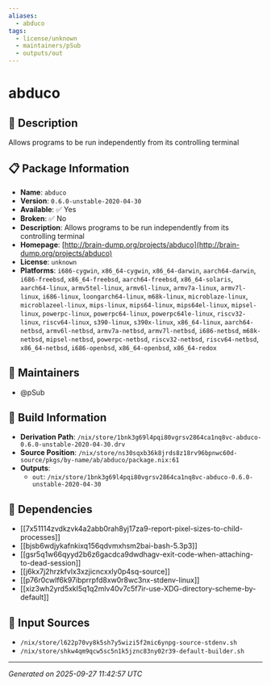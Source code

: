 ```yaml
---
aliases:
  - abduco
tags:
  - license/unknown
  - maintainers/pSub
  - outputs/out
---
```


# abduco

## 📝 Description

Allows programs to be run independently from its controlling terminal

## 📋 Package Information

- **Name**: `abduco`
- **Version**: `0.6.0-unstable-2020-04-30`
- **Available**: ✅ Yes
- **Broken**: ✅ No
- **Description**: Allows programs to be run independently from its controlling terminal
- **Homepage**: [http://brain-dump.org/projects/abduco](http://brain-dump.org/projects/abduco)
- **License**: `unknown`
- **Platforms**: `i686-cygwin`, `x86_64-cygwin`, `x86_64-darwin`, `aarch64-darwin`, `i686-freebsd`, `x86_64-freebsd`, `aarch64-freebsd`, `x86_64-solaris`, `aarch64-linux`, `armv5tel-linux`, `armv6l-linux`, `armv7a-linux`, `armv7l-linux`, `i686-linux`, `loongarch64-linux`, `m68k-linux`, `microblaze-linux`, `microblazeel-linux`, `mips-linux`, `mips64-linux`, `mips64el-linux`, `mipsel-linux`, `powerpc-linux`, `powerpc64-linux`, `powerpc64le-linux`, `riscv32-linux`, `riscv64-linux`, `s390-linux`, `s390x-linux`, `x86_64-linux`, `aarch64-netbsd`, `armv6l-netbsd`, `armv7a-netbsd`, `armv7l-netbsd`, `i686-netbsd`, `m68k-netbsd`, `mipsel-netbsd`, `powerpc-netbsd`, `riscv32-netbsd`, `riscv64-netbsd`, `x86_64-netbsd`, `i686-openbsd`, `x86_64-openbsd`, `x86_64-redox`
## 👥 Maintainers

- @pSub


## 🔧 Build Information

- **Derivation Path**: `/nix/store/1bnk3g69l4pqi80vgrsv2864ca1nq8vc-abduco-0.6.0-unstable-2020-04-30.drv`
- **Source Position**: `/nix/store/ns30sqxb36k8jrds8z18rv96bpnwc60d-source/pkgs/by-name/ab/abduco/package.nix:61`
- **Outputs**:
  - `out`:  `/nix/store/1bnk3g69l4pqi80vgrsv2864ca1nq8vc-abduco-0.6.0-unstable-2020-04-30`

## 🔗 Dependencies

- [[7x51114zvdkzvk4a2abb0rah8yj17za9-report-pixel-sizes-to-child-processes]]
- [[bjsb6wdjykafnkixq156qdvmxhsm2bai-bash-5.3p3]]
- [[gsr5q1w66qyyd2b6z6gacdca9dwdhagv-exit-code-when-attaching-to-dead-session]]
- [[j6kx7j2hrzkfvlx3xzjicncxxly0p4sq-source]]
- [[p76r0cwlf6k97ibprrpfd8xw0r8wc3nx-stdenv-linux]]
- [[xiz3wh2yrd5xkl5q1q2mlv40v7c5f7ir-use-XDG-directory-scheme-by-default]]

## 📁 Input Sources

- `/nix/store/l622p70vy8k5sh7y5wizi5f2mic6ynpg-source-stdenv.sh`
- `/nix/store/shkw4qm9qcw5sc5n1k5jznc83ny02r39-default-builder.sh`

---
*Generated on 2025-09-27 11:42:57 UTC*
